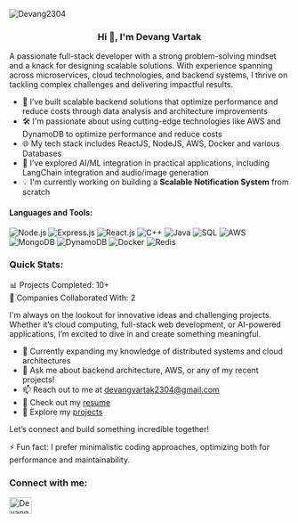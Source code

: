 <p align="left"> <img src="https://komarev.com/ghpvc/?username=Devang2304&label=Profile%20views&color=0e75b6&style=flat" alt="Devang2304" /> </p>

<h3 align="center">Hi 👋, I'm Devang Vartak</h3>
A passionate full-stack developer with a strong problem-solving mindset and a knack for designing scalable solutions. With experience spanning across microservices, cloud technologies, and backend systems, I thrive on tackling complex challenges and delivering impactful results.

- 🚀 I’ve built scalable backend solutions that optimize performance and reduce costs through data analysis and architecture improvements
- 🛠️ I'm passionate about using cutting-edge technologies like AWS and DynamoDB to optimize performance and reduce costs
- 🌐 My tech stack includes ReactJS, NodeJS, AWS, Docker and various Databases
- 🤖 I’ve explored AI/ML integration in practical applications, including LangChain integration and audio/image generation
- 💡 I'm currently working on building a **Scalable Notification System** from scratch



#### Languages and Tools:
![Node.js](https://img.shields.io/badge/Node.js-339933?style=flat&logo=nodedotjs&logoColor=white) 
![Express.js](https://img.shields.io/badge/Express.js-000000?style=flat&logo=express&logoColor=white) 
![React.js](https://img.shields.io/badge/React.js-61DAFB?style=flat&logo=react&logoColor=black) 
![C++](https://img.shields.io/badge/C%2B%2B-00599C?style=flat&logo=cplusplus&logoColor=white) 
![Java](https://img.shields.io/badge/Java-007396?style=flat&logo=java&logoColor=white) 
![SQL](https://img.shields.io/badge/SQL-4479A1?style=flat&logo=sqlite&logoColor=white) 
![AWS](https://img.shields.io/badge/AWS-232F3E?style=flat&logo=amazonaws&logoColor=white) 
![MongoDB](https://img.shields.io/badge/MongoDB-47A248?style=flat&logo=mongodb&logoColor=white) 
![DynamoDB](https://img.shields.io/badge/DynamoDB-4053D6?style=flat&logo=amazondynamodb&logoColor=white) 
![Docker](https://img.shields.io/badge/Docker-2496ED?style=flat&logo=docker&logoColor=white) 
![Redis](https://img.shields.io/badge/Redis-DC382D?style=flat&logo=redis&logoColor=white)



<h3 align="left">Quick Stats:</h3>
<p align="left">
📊 Projects Completed: 10+<br>
🏢 Companies Collaborated With: 2
</p> 

I'm always on the lookout for innovative ideas and challenging projects. Whether it’s cloud computing, full-stack web development, or AI-powered applications, I’m excited to dive in and create something meaningful.

- 🌱 Currently expanding my knowledge of distributed systems and cloud architectures
- 💬 Ask me about backend architecture, AWS, or any of my recent projects!
- 📫 Reach out to me at devangvartak2304@gmail.com
- 📄 Check out my [resume](https://drive.google.com/file/d/1hoOz34lFU56-M50o_AB8sen5k1Zj_pQa/view?usp=drive_link)
- 🔗 Explore my [projects](https://github.com/Devang2304?tab=repositories)

Let’s connect and build something incredible together!

⚡ Fun fact: I prefer minimalistic coding approaches, optimizing both for performance and maintainability.

<h3 align="left">Connect with me:</h3>
<p align="left">
 
<a href="https://www.linkedin.com/in/devang230403/" target="blank"><img align="center" src="https://raw.githubusercontent.com/rahuldkjain/github-profile-readme-generator/master/src/images/icons/Social/linked-in-alt.svg" alt="DevangVartak" height="30" width="40" /></a>
 
</p>

